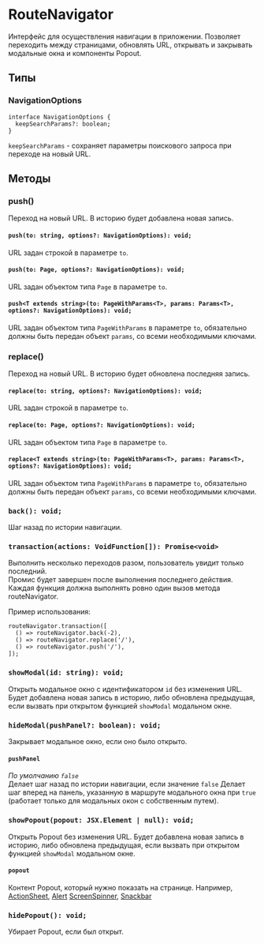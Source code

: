 # RouteNavigator
Интерфейс для осуществления навигации в приложении.
Позволяет переходить между страницами, обновлять URL,
открывать и закрывать модальные окна и компоненты Popout.

## Типы
### NavigationOptions
```tsx
interface NavigationOptions {
  keepSearchParams?: boolean;
}
```
`keepSearchParams` - сохраняет параметры поискового запроса при переходе на новый URL.

## Методы
### push()
Переход на новый URL. В историю будет добавлена новая запись.

#### `push(to: string, options?: NavigationOptions): void;`
URL задан строкой в параметре `to`.

#### `push(to: Page, options?: NavigationOptions): void;`
URL задан объектом типа `Page` в параметре `to`.

#### `push<T extends string>(to: PageWithParams<T>, params: Params<T>, options?: NavigationOptions): void;`
URL задан объектом типа `PageWithParams` в параметре `to`,
обязательно должны быть передан объект `params`, со всеми необходимыми ключами.

### replace()
Переход на новый URL. В историю будет обновлена последняя запись.

#### `replace(to: string, options?: NavigationOptions): void;`
URL задан строкой в параметре `to`.

#### `replace(to: Page, options?: NavigationOptions): void;`
URL задан объектом типа `Page` в параметре `to`.

#### `replace<T extends string>(to: PageWithParams<T>, params: Params<T>, options?: NavigationOptions): void;`
URL задан объектом типа `PageWithParams` в параметре `to`,
обязательно должны быть передан объект `params`, со всеми необходимыми ключами.

### `back(): void;`
Шаг назад по истории навигации.

### `transaction(actions: VoidFunction[]): Promise<void>`
Выполнить несколько переходов разом, пользователь увидит только последний.\
Промис будет завершен после выполнения последнего действия.\
Каждая функция должна выполнять ровно один вызов метода routeNavigator.

Пример использования:
```tsx
routeNavigator.transaction([
  () => routeNavigator.back(-2),
  () => routeNavigator.replace('/'),
  () => routeNavigator.push('/'),
]);
```

### `showModal(id: string): void;`
Открыть модальное окно с идентификатором `id` без изменения URL.
Будет добавлена новая запись в историю, либо обновлена предыдущая,
если вызвать при открытом функцией `showModal` модальном окне.

### `hideModal(pushPanel?: boolean): void;`
Закрывает модальное окно, если оно было открыто.

#### `pushPanel`
_По умолчанию `false`_\
Делает шаг назад по истории навигации, если значение `false`
Делает шаг вперед на панель, указанную в маршруте модального окна при `true` (работает только для модальных окон с собственным путем).

### `showPopout(popout: JSX.Element | null): void;`
Открыть Popout без изменения URL.
Будет добавлена новая запись в историю, либо обновлена предыдущая,
если вызвать при открытом функцией `showModal` модальном окне.

#### `popout`
Контент Popout, который нужно показать на странице. 
Например, [ActionSheet](https://vkcom.github.io/VKUI/#/ActionSheet),
[Alert](https://vkcom.github.io/VKUI/#/Alert)
[ScreenSpinner](https://vkcom.github.io/VKUI/#/ScreenSpinner),
[Snackbar](https://vkcom.github.io/VKUI/#/Snackbar)

### `hidePopout(): void;`
Убирает Popout, если был открыт.

